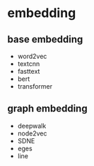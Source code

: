 # embedding

## base embedding

- word2vec
- textcnn
- fasttext
- bert
- transformer

## graph embedding

- deepwalk
- node2vec
- SDNE
- eges
- line